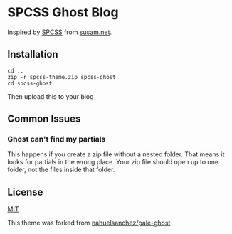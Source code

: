 # SPCSS Ghost Blog

Inspired by [SPCSS](https://github.com/susam/spcss) from [susam.net](https://susam.net).


## Installation

```
cd ..
zip -r spcss-theme.zip spcss-ghost
cd spcss-ghost
```

Then upload this to your blog


## Common Issues

### Ghost can't find my partials

This happens if you create a zip file without a nested folder. That
means it looks for partials in the wrong place. Your zip file should
open up to one folder, not the files inside that folder. 



## License

[MIT](https://spdx.org/licenses/MIT)

This theme was forked from [nahuelsanchez/pale-ghost](https://github.com/nahuelsanchez/pale-ghost)
